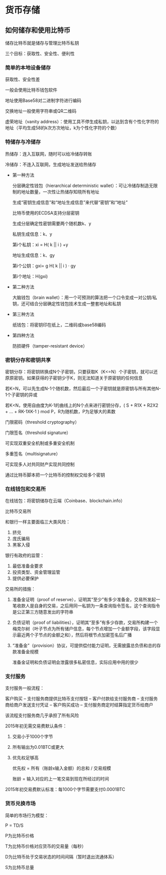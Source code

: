 # 货币存储

## 如何储存和使用比特币

储存比特币就是储存与管理比特币私钥

三个目标：获取性、安全性、便利性

 

### 简单的本地设备储存

获取性、安全性差

一般会使用比特币钱包软件

 

地址使用Base58对二进制字符进行编码

交换地址一般使用字符串或QR二维码

虚荣地址（vanity address）：使用工具不停生成私钥，以达到含有个性化字符的地址（平均生成58的k次方次地址，k为个性化字符的个数）

 

### 特储存与冷储存

热储存：连入互联网，随时可以给冷储存转账

冷储存：不连入互联网，生成地址发送给热储存

- 第一种方法

  分层确定性钱包（hierarchical deterministic wallet）：可让冷储存制造无限制的地址数量，一次性让热储存知晓所有地址

  生成“密钥生成信息”和“地址生成信息”来代替“密钥”和“地址”

  比特币使用的ECDSA支持分层密钥

  

  生成分层确定性密钥需要两个随机数k、y

  私钥生成信息：k、y

  第i个私钥：xi = H( k || i ) +y

  地址生成信息：k、gy

  第i个公钥：gxi= g H( k || i ) · gy 

  第i个地址：H(gxi)

- 第二种方法

  大脑钱包（brain wallet）：用一个可预测的算法把一个口令变成一对公钥/私钥，还可结合分层确定性钱包技术生成一整套地址和私钥

- 第三种方法

  纸钱包：将密钥印在纸上，二维码或base58编码

- 第四种方法

  防损硬件（tamper-resistant device）

 

### 密钥分存和密钥共享

密钥分存：将密钥转换成N个子密钥，只要获取K（K<=N）个子密钥，就可以还原原密钥。如果获得的子密钥少于K，则无法知道关于原密钥的任何信息

若K=N，可以先生成N-1个随机数，然后最后一个子密钥就是原密钥与所有其他N-1个子密钥的异或

若K<N，使用自由度为K-1的曲线上的N个点来进行密钥分存，( S + R1X + R2X2 + … + RK-1XK-1 ) mod P，R为随机数，P为足够大的素数

 

门限密码（threshold cryptography）

门限签名（threshold signature）

可实现双重安全机制或多重安全机制

 

多重签名（multisignature）

可实现多人对共同财产实现共同控制

通过比特币脚本把一个比特币的控制权交给多个密钥

 

### 在线钱包和交易所

在线钱包：将密钥储存在云端（Coinbase、blockchain.info）

 

比特币交易所

和银行一样主要面临三大类风险：

1. 挤兑
2. 庞氏骗局
3. 黑客入侵

银行有政府的监管：

1. 最低准备金要求
2. 投资类型、资金管理监管
3. 提供必要保护

交易所的措施：

1. 准备金证明（proof of reserve），证明其“至少”有多少准备金，交易所发起一笔收款人是自身的交易，之后用同一私钥为一条查询指令签名，这个查询指令是公正第三方随意发出的字符串
2. 负债证明（proof of liabilities），证明其“至多”有多少存款，交易所构建一个梅克尔树（叶子节点为所有储户信息，每个节点增加一个金额字段，该字段显示最近两个子节点的金额之和），然后将根节点加密签名后广播

3. “准备金”（provision）协议，可提供偿付能力证明，无需披露总负债和总的存款准备金规模

   准备金证明和负债证明会泄露很多私密信息，实际应用中用的很少

 

### 支付服务

支付服务一般流程：

客户购买 – 支付服务商提供比特币支付按钮 – 客户付款给支付服务商 – 支付服务商给商户发送支付凭证 – 客户购买成功 – 支付服务商定时结算指定货币给商户

该流程支付服务商几乎承担了所有风险

 

2015年初无需交易费默认条件：

1. 交易小于1000个字节

2. 所有输出为0.01BTC或更大

3. 优先权足够高

   优先权 = 所有（账龄x输入金额）的总和 / 交易规模

   账龄 = 输入对应的上一笔交易到现在所经过的时间

2015年初交易费默认标准：每1000个字节需要支付0.0001BTC



### 货币兑换市场

简单的市场行为模型：

P = TD/S

P为比特币价格

T为比特币价格对应货币的交易量（每秒）

D为比特币处于交易状态的时间间隔（暂时退出流通体系）

S为比特币总量